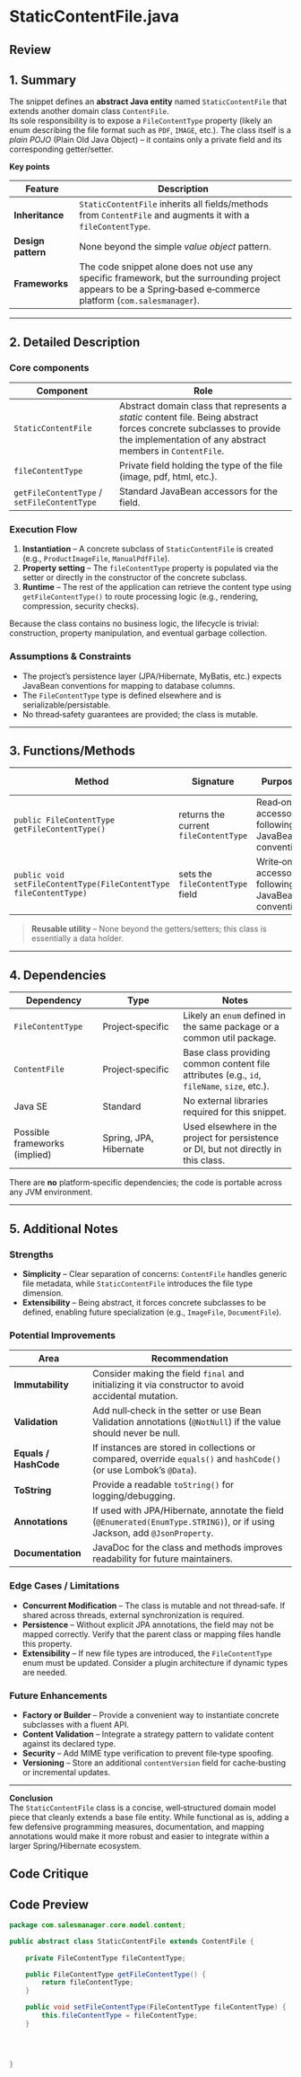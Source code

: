 # StaticContentFile.java

## Review

## 1. Summary  
The snippet defines an **abstract Java entity** named `StaticContentFile` that extends another domain class `ContentFile`.  
Its sole responsibility is to expose a `FileContentType` property (likely an enum describing the file format such as `PDF`, `IMAGE`, etc.). The class itself is a *plain POJO* (Plain Old Java Object) – it contains only a private field and its corresponding getter/setter.

**Key points**

| Feature | Description |
|---------|-------------|
| **Inheritance** | `StaticContentFile` inherits all fields/methods from `ContentFile` and augments it with a `fileContentType`. |
| **Design pattern** | None beyond the simple *value object* pattern. |
| **Frameworks** | The code snippet alone does not use any specific framework, but the surrounding project appears to be a Spring‑based e‑commerce platform (`com.salesmanager`). |

---

## 2. Detailed Description  
### Core components
| Component | Role |
|-----------|------|
| `StaticContentFile` | Abstract domain class that represents a *static* content file. Being abstract forces concrete subclasses to provide the implementation of any abstract members in `ContentFile`. |
| `fileContentType` | Private field holding the type of the file (image, pdf, html, etc.). |
| `getFileContentType` / `setFileContentType` | Standard JavaBean accessors for the field. |

### Execution Flow
1. **Instantiation** – A concrete subclass of `StaticContentFile` is created (e.g., `ProductImageFile`, `ManualPdfFile`).
2. **Property setting** – The `fileContentType` property is populated via the setter or directly in the constructor of the concrete subclass.
3. **Runtime** – The rest of the application can retrieve the content type using `getFileContentType()` to route processing logic (e.g., rendering, compression, security checks).

Because the class contains no business logic, the lifecycle is trivial: construction, property manipulation, and eventual garbage collection.

### Assumptions & Constraints
- The project’s persistence layer (JPA/Hibernate, MyBatis, etc.) expects JavaBean conventions for mapping to database columns.
- The `FileContentType` type is defined elsewhere and is serializable/persistable.
- No thread‑safety guarantees are provided; the class is mutable.

---

## 3. Functions/Methods  

| Method | Signature | Purpose | Inputs | Outputs | Side Effects |
|--------|-----------|---------|--------|---------|--------------|
| `public FileContentType getFileContentType()` | returns the current `fileContentType` | Read‑only accessor following JavaBean convention | none | `FileContentType` instance | none |
| `public void setFileContentType(FileContentType fileContentType)` | sets the `fileContentType` field | Write‑only accessor following JavaBean convention | `FileContentType` | none | mutates internal state |

> **Reusable utility** – None beyond the getters/setters; this class is essentially a data holder.

---

## 4. Dependencies  
| Dependency | Type | Notes |
|------------|------|-------|
| `FileContentType` | Project‑specific | Likely an `enum` defined in the same package or a common util package. |
| `ContentFile` | Project‑specific | Base class providing common content file attributes (e.g., `id`, `fileName`, `size`, etc.). |
| Java SE | Standard | No external libraries required for this snippet. |
| Possible frameworks (implied) | Spring, JPA, Hibernate | Used elsewhere in the project for persistence or DI, but not directly in this class. |

There are **no** platform‑specific dependencies; the code is portable across any JVM environment.

---

## 5. Additional Notes  

### Strengths
- **Simplicity** – Clear separation of concerns: `ContentFile` handles generic file metadata, while `StaticContentFile` introduces the file type dimension.
- **Extensibility** – Being abstract, it forces concrete subclasses to be defined, enabling future specialization (e.g., `ImageFile`, `DocumentFile`).

### Potential Improvements
| Area | Recommendation |
|------|----------------|
| **Immutability** | Consider making the field `final` and initializing it via constructor to avoid accidental mutation. |
| **Validation** | Add null‑check in the setter or use Bean Validation annotations (`@NotNull`) if the value should never be null. |
| **Equals / HashCode** | If instances are stored in collections or compared, override `equals()` and `hashCode()` (or use Lombok’s `@Data`). |
| **ToString** | Provide a readable `toString()` for logging/debugging. |
| **Annotations** | If used with JPA/Hibernate, annotate the field (`@Enumerated(EnumType.STRING)`), or if using Jackson, add `@JsonProperty`. |
| **Documentation** | JavaDoc for the class and methods improves readability for future maintainers. |

### Edge Cases / Limitations
- **Concurrent Modification** – The class is mutable and not thread‑safe. If shared across threads, external synchronization is required.
- **Persistence** – Without explicit JPA annotations, the field may not be mapped correctly. Verify that the parent class or mapping files handle this property.
- **Extensibility** – If new file types are introduced, the `FileContentType` enum must be updated. Consider a plugin architecture if dynamic types are needed.

### Future Enhancements
- **Factory or Builder** – Provide a convenient way to instantiate concrete subclasses with a fluent API.
- **Content Validation** – Integrate a strategy pattern to validate content against its declared type.
- **Security** – Add MIME type verification to prevent file‑type spoofing.
- **Versioning** – Store an additional `contentVersion` field for cache‑busting or incremental updates.

--- 

**Conclusion**  
The `StaticContentFile` class is a concise, well‑structured domain model piece that cleanly extends a base file entity. While functional as is, adding a few defensive programming measures, documentation, and mapping annotations would make it more robust and easier to integrate within a larger Spring/Hibernate ecosystem.

## Code Critique



## Code Preview

```java
package com.salesmanager.core.model.content;

public abstract class StaticContentFile extends ContentFile {
	
	private FileContentType fileContentType;

	public FileContentType getFileContentType() {
		return fileContentType;
	}

	public void setFileContentType(FileContentType fileContentType) {
		this.fileContentType = fileContentType;
	}


	

}



```
